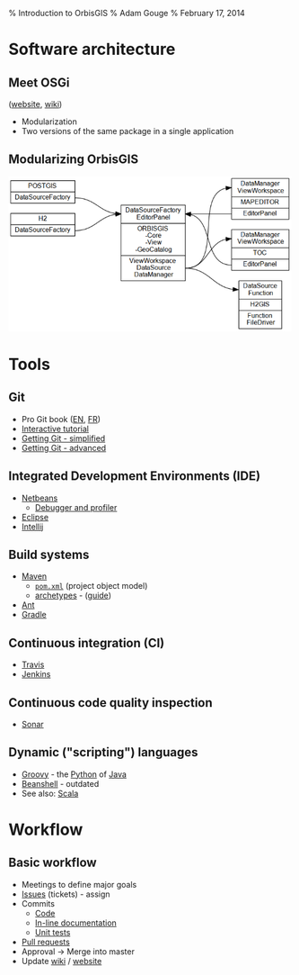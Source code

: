 % Introduction to OrbisGIS
% Adam Gouge
% February 17, 2014

# Software architecture

## Meet OSGi

([website](http://www.osgi.org/Main/HomePage), [wiki](http://en.wikipedia.org/wiki/OSGi))

* Modularization
* Two versions of the same package in a single application

## Modularizing OrbisGIS

![(In progress)](osgi.png)

# Tools

## Git

* Pro Git book ([EN](http://git-scm.com/book), [FR](http://git-scm.com/book/fr))
* [Interactive tutorial](http://try.github.io)
* [Getting Git - simplified](https://dbrgn.ch/slides/20130207_getting_git)
* [Getting Git - advanced](http://www.slideshare.net/chacon/getting-git)

## Integrated Development Environments (IDE)

* [Netbeans](https://netbeans.org)
    * [Debugger and profiler](https://netbeans.org/features/java/debugger.html)
* [Eclipse](https://www.eclipse.org)
* [Intellij](https://www.eclipse.org)

## Build systems

* [Maven](http://maven.apache.org)
    * [`pom.xml`](https://github.com/irstv/H2GIS/blob/master/pom.xml) (project object model)
    * [archetypes](https://github.com/irstv/orbisgis-plugin-archetype) - ([guide](https://github.com/irstv/orbisgis/wiki/Create-your-plugin-for-OrbisGIS-4.0))
* [Ant](http://ant.apache.org)
* [Gradle](http://www.gradle.org)

## Continuous integration (CI)

* [Travis](https://travis-ci.org)
* [Jenkins](http://jenkins.orbisgis.org)

## Continuous code quality inspection

* [Sonar](http://sonar.orbisgis.org)

## Dynamic ("scripting") languages

* [Groovy](http://groovy.codehaus.org) - the [Python](http://www.python.org) of [Java](https://www.java.com/en)
* [Beanshell](http://www.beanshell.org) - outdated
* See also: [Scala](http://www.scala-lang.org)

# Workflow

## Basic workflow

* Meetings to define major goals
* [Issues](https://github.com/irstv/h2gis/issues?state=open) (tickets) - assign
* Commits
    * [Code](https://github.com/irstv/H2GIS/network)
    * [In-line documentation](http://javadoc.orbisgis.org/latest/h2gis/classes.html)
    * [Unit tests](http://sonar.orbisgis.org/dashboard/index/2649)
* [Pull requests](https://github.com/irstv/h2gis/pulls)
* Approval -> Merge into master
* Update [wiki](https://github.com/irstv/orbisgis/wiki) / [website](http://www.h2gis.org/)
